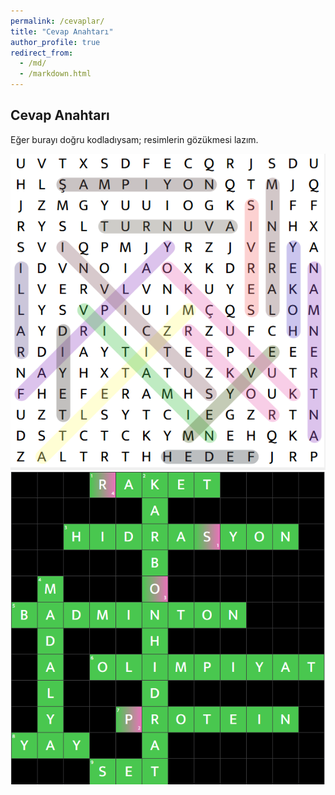 ```yaml
---
permalink: /cevaplar/
title: "Cevap Anahtarı"
author_profile: true
redirect_from: 
  - /md/
  - /markdown.html
---
```


## Cevap Anahtarı

Eğer burayı doğru kodladıysam; resimlerin gözükmesi lazım.

![İlk bulmaca](images/Ekran%20görüntüsü%202025-05-24%20104159.png)
![İkinci bulmaca](images/Ekran%20görüntüsü%202025-05-24%20105259.png)
